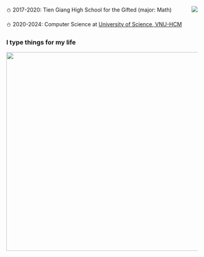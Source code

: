 
<a href="#">
  <img align="right" src="https://github-readme-stats.vercel.app/api/top-langs/?username=lnqminh3003&hide=html&layout=compact&theme=dark">
  <p> </p>
</a>


:snowman: 2017-2020: Tien Giang High School for the Gifted (major: Math)

:snowman: 2020-2024: Computer Science at [University of Science, VNU-HCM](https://www.hcmus.edu.vn)

### I type things for my life

<img src="https://github.com/lnqminh3003/lnqminh3003/assets/101281380/94007927-a51d-4261-ac76-0652126157f5" width="928/1.7" height="522/1.7">






